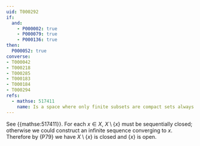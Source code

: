 ```yaml
---
uid: T000292
if:
  and:
    - P000002: true
    - P000079: true
    - P000136: true
then:
  P000052: true
converse:
- T000042
- T000218
- T000285
- T000183
- T000184
- T000294
refs:
  - mathse: 517411
    name: Is a space where only finite subsets are compact sets always discrete?
---
```


See {{mathse:517411}}. For each $x\in X$, $X\setminus\{x\}$ must be sequentially closed;
otherwise we could construct an infinite sequence converging to $x$. Therefore by {P79}
we have $X\setminus\{x\}$ is closed and $\{x\}$ is open.
